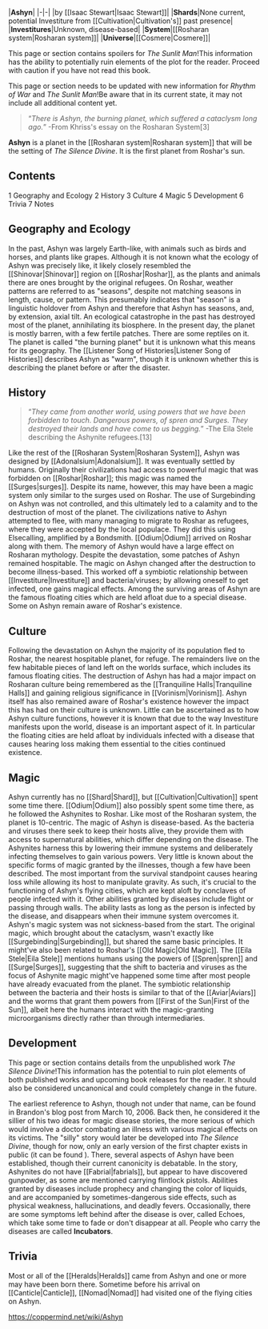 |**Ashyn**|
|-|-|
|by [[Isaac Stewart\|Isaac Stewart]]|
|**Shards**|None current, potential Investiture from [[Cultivation\|Cultivation's]] past presence|
|**Investitures**|Unknown, disease-based|
|**System**|[[Rosharan system\|Rosharan system]]|
|**Universe**|[[Cosmere\|Cosmere]]|

This page or section contains spoilers for *The Sunlit Man*!This information has the ability to potentially ruin elements of the plot for the reader. Proceed with caution if you have not read this book.

This page or section needs to be updated with new information for *Rhythm of War* and *The Sunlit Man*!Be aware that in its current state, it may not include all additional content yet.

>“*There is Ashyn, the burning planet, which suffered a cataclysm long ago.*”
\-From Khriss's essay on the Rosharan System[3]


**Ashyn** is a planet in the [[Rosharan system\|Rosharan system]] that will be the setting of *The Silence Divine*. It is the first planet from Roshar's sun.

## Contents

1 Geography and Ecology
2 History
3 Culture
4 Magic
5 Development
6 Trivia
7 Notes


## Geography and Ecology
In the past, Ashyn was largely Earth-like, with animals such as birds and horses, and plants like grapes. Although it is not known what the ecology of Ashyn was precisely like, it likely closely resembled the [[Shinovar\|Shinovar]] region on [[Roshar\|Roshar]], as the plants and animals there are ones brought by the original refugees. On Roshar, weather patterns are referred to as "seasons", despite not matching seasons in length, cause, or pattern. This presumably indicates that "season" is a linguistic holdover from Ashyn and therefore that Ashyn has seasons, and, by extension, axial tilt.
An ecological catastrophe in the past has destroyed most of the planet, annihilating its biosphere. In the present day, the planet is mostly barren, with a few fertile patches. There are some reptiles on it. The planet is called "the burning planet" but it is unknown what this means for its geography. The [[Listener Song of Histories\|Listener Song of Histories]] describes Ashyn as "warm", though it is unknown whether this is describing the planet before or after the disaster.

## History
>“*They came from another world, using powers that we have been forbidden to touch. Dangerous powers, of spren and Surges. They destroyed their lands and have come to us begging.*”
\-The Eila Stele describing the Ashynite refugees.[13]

Like the rest of the [[Rosharan System\|Rosharan System]], Ashyn was designed by [[Adonalsium\|Adonalsium]]. It was eventually settled by humans. Originally their civilizations had access to powerful magic that was forbidden on [[Roshar\|Roshar]]; this magic was named the [[Surges\|surges]]. Despite its name, however, this may have been a magic system only similar to the surges used on Roshar.
The use of Surgebinding on Ashyn was not controlled, and this ultimately led to a calamity and to the destruction of most of the planet. The civilizations native to Ashyn attempted to flee, with many managing to migrate to Roshar as refugees, where they were accepted by the local populace. They did this using Elsecalling, amplified by a Bondsmith. [[Odium\|Odium]] arrived on Roshar along with them. The memory of Ashyn would have a large effect on Rosharan mythology.
Despite the devastation, some patches of Ashyn remained hospitable. The magic on Ashyn changed after the destruction to become illness-based. This worked off a symbiotic relationship between [[Investiture\|Investiture]] and bacteria/viruses; by allowing oneself to get infected, one gains magical effects. Among the surviving areas of Ashyn are the famous floating cities which are held afloat due to a special disease. Some on Ashyn remain aware of Roshar's existence.

## Culture
Following the devastation on Ashyn the majority of its population fled to Roshar, the nearest hospitable planet, for refuge. The remainders live on the few habitable pieces of land left on the worlds surface, which includes its famous floating cities.
The destruction of Ashyn has had a major impact on Rosharan culture being remembered as the [[Tranquiline Halls\|Tranquiline Halls]] and gaining religious significance in [[Vorinism\|Vorinism]]. Ashyn itself has also remained aware of Roshar's existence however the impact this has had on their culture is unknown. Little can be ascertained as to how Ashyn culture functions, however it is known that due to the way Investiture manifests upon the world, disease is an important aspect of it. In particular the floating cities are held afloat by individuals infected with a disease that causes hearing loss making them essential to the cities continued existence.

## Magic
Ashyn currently has no [[Shard\|Shard]], but [[Cultivation\|Cultivation]] spent some time there. [[Odium\|Odium]] also possibly spent some time there, as he followed the Ashynites to Roshar. Like most of the Rosharan system, the planet is 10-centric.
The magic of Ashyn is disease-based. As the bacteria and viruses there seek to keep their hosts alive, they provide them with access to supernatural abilities, which differ depending on the disease. The Ashynites harness this by lowering their immune systems and deliberately infecting themselves to gain various powers.
Very little is known about the specific forms of magic granted by the illnesses, though a few have been described. The most important from the survival standpoint causes hearing loss while allowing its host to manipulate gravity. As such, it's crucial to the functioning of Ashyn's flying cities, which are kept aloft by conclaves of people infected with it. Other abilities granted by diseases include flight or passing through walls. The ability lasts as long as the person is infected by the disease, and disappears when their immune system overcomes it.
Ashyn's magic system was not sickness-based from the start. The original magic, which brought about the cataclysm, wasn't exactly like [[Surgebinding\|Surgebinding]], but shared the same basic principles. It might've also been related to Roshar's [[Old Magic\|Old Magic]]. The [[Eila Stele\|Eila Stele]] mentions humans using the powers of [[Spren\|spren]] and [[Surge\|Surges]], suggesting that the shift to bacteria and viruses as the focus of Ashynite magic might've happened some time after most people have already evacuated from the planet.
The symbiotic relationship between the bacteria and their hosts is similar to that of the [[Aviar\|Aviars]] and the worms that grant them powers from [[First of the Sun\|First of the Sun]], albeit here the humans interact with the magic-granting microorganisms directly rather than through intermediaries.

## Development
This page or section contains details from the unpublished work *The Silence Divine*!This information has the potential to ruin plot elements of both published works and upcoming book releases for the reader. It should also be considered uncanonical and could completely change in the future.

The earliest reference to Ashyn, though not under that name, can be found in Brandon's blog post from March 10, 2006. Back then, he considered it the sillier of his two ideas for magic disease stories, the more serious of which would involve a doctor combating an illness with various magical effects on its victims. The "silly" story would later be developed into *The Silence Divine*, though for now, only an early version of the first chapter exists in public (it can be found ). There, several aspects of Ashyn have been established, though their current canonicity is debatable.
In the story, Ashynites do not have [[Fabrial\|fabrials]], but appear to have discovered gunpowder, as some are mentioned carrying flintlock pistols. Abilities granted by diseases include prophecy and changing the color of liquids, and are accompanied by sometimes-dangerous side effects, such as physical weakness, hallucinations, and deadly fevers. Occasionally, there are some symptoms left behind after the disease is over, called Echoes, which take some time to fade or don't disappear at all. People who carry the diseases are called **Incubators**.

## Trivia
Most or all of the [[Heralds\|Heralds]] came from Ashyn and one or more may have been born there.
Sometime before his arrival on [[Canticle\|Canticle]], [[Nomad\|Nomad]] had visited one of the flying cities on Ashyn.


https://coppermind.net/wiki/Ashyn